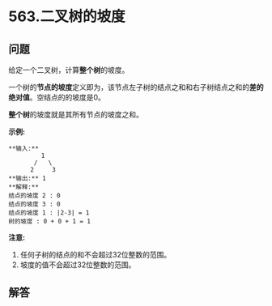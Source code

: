 # 563.二叉树的坡度

## 问题

给定一个二叉树，计算**整个树**的坡度。

一个树的**节点的坡度**定义即为，该节点左子树的结点之和和右子树结点之和的**差的绝对值**。空结点的的坡度是0。

**整个树**的坡度就是其所有节点的坡度之和。

**示例:**

```
**输入:**
         1
       /   \
      2     3
**输出:** 1
**解释:**
结点的坡度 2 : 0
结点的坡度 3 : 0
结点的坡度 1 : |2-3| = 1
树的坡度 : 0 + 0 + 1 = 1

```

**注意:**

1. 任何子树的结点的和不会超过32位整数的范围。
2. 坡度的值不会超过32位整数的范围。



## 解答

